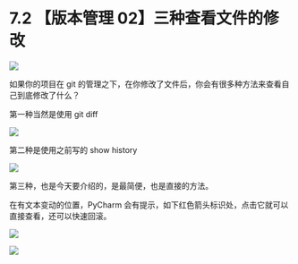 # 7.2 【版本管理 02】三种查看文件的修改

![](http://image.iswbm.com/20200804124133.png)

如果你的项目在 git 的管理之下，在你修改了文件后，你会有很多种方法来查看自己到底修改了什么？

第一种当然是使用 git diff

![](http://image.iswbm.com/20200420085524.png)

第二种是使用之前写的 show history

![](http://image.iswbm.com/20200420090117.png)

第三种，也是今天要介绍的，是最简便，也是直接的方法。

在有文本变动的位置，PyCharm 会有提示，如下红色箭头标识处，点击它就可以直接查看，还可以快速回滚。

![](http://image.iswbm.com/20200420090428.png)

![](http://image.iswbm.com/20200607174235.png)